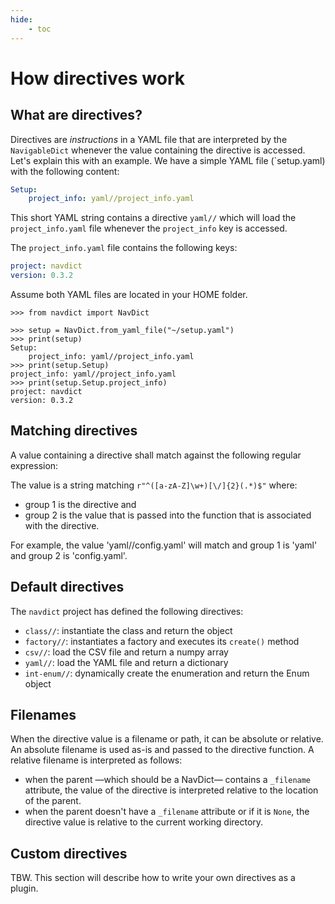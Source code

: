 ```yaml
---
hide:
    - toc
---
```


# How directives work

## What are directives?

Directives are _instructions_ in a YAML file that are interpreted by the 
`NavigableDict` whenever the value containing the directive is accessed. 
Let's explain this with an example. We have a simple YAML file (`setup.yaml) 
with the following content:

```yaml
Setup:
    project_info: yaml//project_info.yaml
```
This short YAML string contains a directive `yaml//` which will load the 
`project_info.yaml` file whenever the `project_info` key is accessed. 

The `project_info.yaml` file contains the following keys:

```yaml
project: navdict
version: 0.3.2
```
Assume both YAML files are located in your HOME folder.

```
>>> from navdict import NavDict

>>> setup = NavDict.from_yaml_file("~/setup.yaml")
>>> print(setup)
Setup:
    project_info: yaml//project_info.yaml
>>> print(setup.Setup)
project_info: yaml//project_info.yaml
>>> print(setup.Setup.project_info)
project: navdict
version: 0.3.2
```

## Matching directives

A value containing a directive shall match against the following regular 
expression:

The value is a string matching `r"^([a-zA-Z]\w+)[\/]{2}(.*)$"` where:

- group 1 is the directive and 
- group 2 is the value that is passed into the function that is associated 
  with the directive.

For example, the value 'yaml//config.yaml' will match and group 1 is 'yaml' 
and group 2 is 'config.yaml'.


## Default directives

The `navdict` project has defined the following directives:

* `class//`: instantiate the class and return the object
* `factory//`: instantiates a factory and executes its `create()` method
* `csv//`: load the CSV file and return a numpy array
* `yaml//`: load the YAML file and return a dictionary
* `int-enum//`: dynamically create the enumeration and return the Enum object

## Filenames

When the directive value is a filename or path, it can be absolute or 
relative. An absolute filename is used as-is and passed to the directive 
function. A relative filename is interpreted as follows:

- when the parent —which should be a NavDict— contains a `_filename` 
  attribute, the value of the directive is interpreted relative to the 
  location of the parent.
- when the parent doesn't have a `_filename` attribute or if it is `None`, 
  the directive value is relative to the current working directory.

## Custom directives

TBW. This section will describe how to write your own directives as a plugin.
